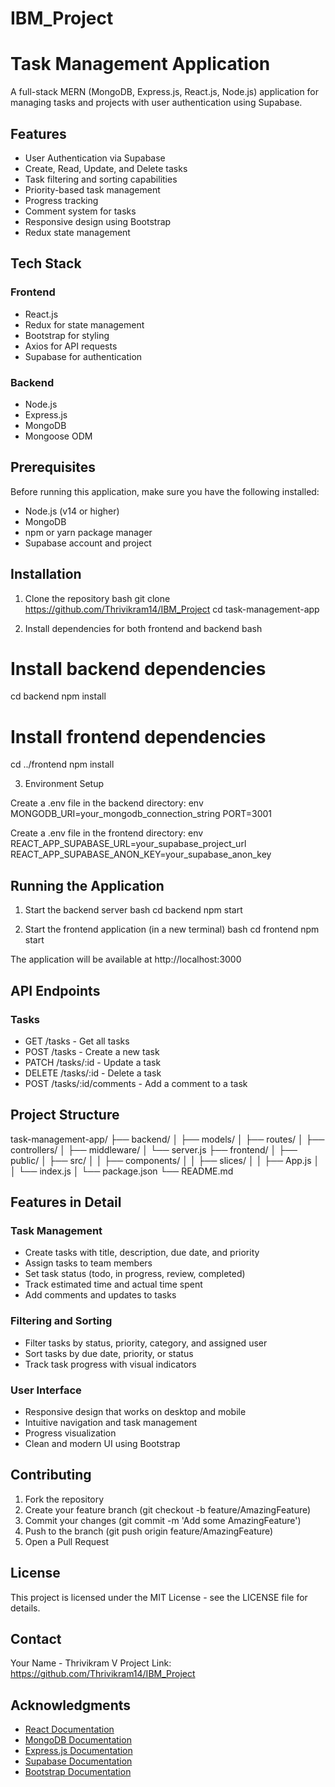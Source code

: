 # IBM_Project
# Task Management Application

A full-stack MERN (MongoDB, Express.js, React.js, Node.js) application for managing tasks and projects with user authentication using Supabase.

## Features

- User Authentication via Supabase
- Create, Read, Update, and Delete tasks
- Task filtering and sorting capabilities
- Priority-based task management
- Progress tracking
- Comment system for tasks
- Responsive design using Bootstrap
- Redux state management

## Tech Stack

### Frontend
- React.js
- Redux for state management
- Bootstrap for styling
- Axios for API requests
- Supabase for authentication

### Backend
- Node.js
- Express.js
- MongoDB
- Mongoose ODM

## Prerequisites

Before running this application, make sure you have the following installed:
- Node.js (v14 or higher)
- MongoDB
- npm or yarn package manager
- Supabase account and project

## Installation

1. Clone the repository
bash
git clone https://github.com/Thrivikram14/IBM_Project
cd task-management-app


2. Install dependencies for both frontend and backend
bash
# Install backend dependencies
cd backend
npm install

# Install frontend dependencies
cd ../frontend
npm install


3. Environment Setup

Create a .env file in the backend directory:
env
MONGODB_URI=your_mongodb_connection_string
PORT=3001


Create a .env file in the frontend directory:
env
REACT_APP_SUPABASE_URL=your_supabase_project_url
REACT_APP_SUPABASE_ANON_KEY=your_supabase_anon_key


## Running the Application

1. Start the backend server
bash
cd backend
npm start


2. Start the frontend application (in a new terminal)
bash
cd frontend
npm start


The application will be available at http://localhost:3000

## API Endpoints

### Tasks
- GET /tasks - Get all tasks
- POST /tasks - Create a new task
- PATCH /tasks/:id - Update a task
- DELETE /tasks/:id - Delete a task
- POST /tasks/:id/comments - Add a comment to a task

## Project Structure


task-management-app/
├── backend/
│   ├── models/
│   ├── routes/
│   ├── controllers/
│   ├── middleware/
│   └── server.js
├── frontend/
│   ├── public/
│   ├── src/
│   │   ├── components/
│   │   ├── slices/
│   │   ├── App.js
│   │   └── index.js
│   └── package.json
└── README.md


## Features in Detail

### Task Management
- Create tasks with title, description, due date, and priority
- Assign tasks to team members
- Set task status (todo, in progress, review, completed)
- Track estimated time and actual time spent
- Add comments and updates to tasks

### Filtering and Sorting
- Filter tasks by status, priority, category, and assigned user
- Sort tasks by due date, priority, or status
- Track task progress with visual indicators

### User Interface
- Responsive design that works on desktop and mobile
- Intuitive navigation and task management
- Progress visualization
- Clean and modern UI using Bootstrap

## Contributing

1. Fork the repository
2. Create your feature branch (git checkout -b feature/AmazingFeature)
3. Commit your changes (git commit -m 'Add some AmazingFeature')
4. Push to the branch (git push origin feature/AmazingFeature)
5. Open a Pull Request

## License

This project is licensed under the MIT License - see the LICENSE file for details.

## Contact

Your Name - Thrivikram V
Project Link: https://github.com/Thrivikram14/IBM_Project

## Acknowledgments

- [React Documentation](https://reactjs.org/)
- [MongoDB Documentation](https://docs.mongodb.com/)
- [Express.js Documentation](https://expressjs.com/)
- [Supabase Documentation](https://supabase.io/docs/)
- [Bootstrap Documentation](https://getbootstrap.com/docs/)
